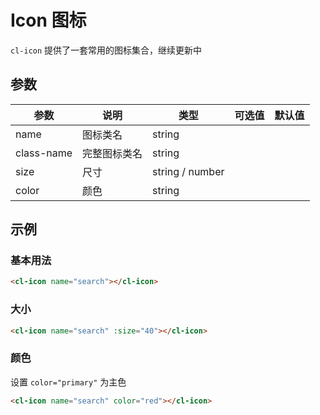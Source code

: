 # Icon 图标

`cl-icon` 提供了一套常用的图标集合，继续更新中

## 参数

| 参数       | 说明         | 类型            | 可选值 | 默认值 |
| ---------- | ------------ | --------------- | ------ | ------ |
| name       | 图标类名     | string          |        |        |
| class-name | 完整图标类名 | string          |        |        |
| size       | 尺寸         | string / number |        |        |
| color      | 颜色         | string          |        |        |

## 示例

### 基本用法

```html
<cl-icon name="search"></cl-icon>
```

### 大小

```html
<cl-icon name="search" :size="40"></cl-icon>
```

### 颜色

设置 `color="primary"` 为主色

```html
<cl-icon name="search" color="red"></cl-icon>
```
